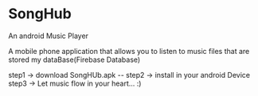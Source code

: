 # SongHub
An android Music Player

A mobile phone application that allows you to listen to music files that are stored my dataBase(Firebase Database)

step1 -> download SongHUb.apk --
step2 -> install in your android Device
step3 -> Let music flow in your heart... :)
